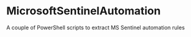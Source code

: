 # MicrosoftSentinelAutomation
A couple of PowerShell scripts to extract MS Sentinel automation rules
